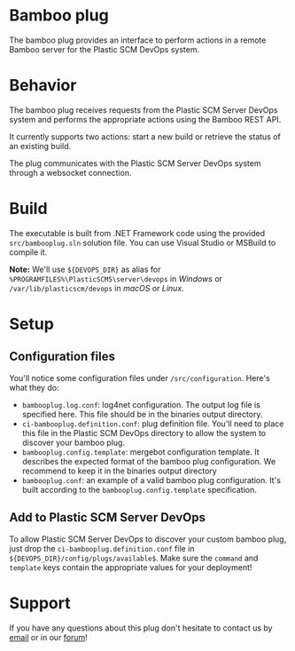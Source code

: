 # Bamboo plug

The bamboo plug provides an interface to perform actions in a remote Bamboo
server for the Plastic SCM DevOps system.

# Behavior
The bamboo plug receives requests from the Plastic SCM Server DevOps system and
performs the appropriate actions using the Bamboo REST API.

It currently supports two actions: start a new build or retrieve the status
of an existing build.

The plug communicates with the Plastic SCM Server DevOps system through a websocket
connection.

# Build
The executable is built from .NET Framework code using the provided `src/bambooplug.sln`
solution file. You can use Visual Studio or MSBuild to compile it.

**Note:** We'll use `${DEVOPS_DIR}` as alias for `%PROGRAMFILES%\PlasticSCM5\server\devops`
in *Windows* or `/var/lib/plasticscm/devops` in *macOS* or *Linux*.

# Setup

## Configuration files
You'll notice some configuration files under `/src/configuration`. Here's what they do:
* `bambooplug.log.conf`: log4net configuration. The output log file is specified here. This file should be in the binaries output directory.
* `ci-bambooplug.definition.conf`: plug definition file. You'll need to place this file in the Plastic SCM DevOps directory to allow the system to discover your bamboo plug.
* `bambooplug.config.template`: mergebot configuration template. It describes the expected format of the bamboo plug configuration. We recommend to keep it in the binaries output directory
* `bambooplug.conf`: an example of a valid bamboo plug configuration. It's built according to the `bambooplug.config.template` specification.

## Add to Plastic SCM Server DevOps
To allow Plastic SCM Server DevOps to discover your custom bamboo plug, just drop 
the `ci-bambooplug.definition.conf` file in `${DEVOPS_DIR}/config/plugs/available$`.
Make sure the `command` and `template` keys contain the appropriate values for
your deployment!

# Support
If you have any questions about this plug don't hesitate to contact us by
[email](support@codicesoftware.com) or in our [forum](http://www.plasticscm.net)!